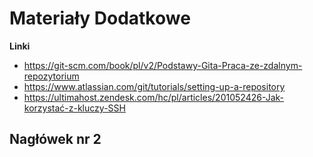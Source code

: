 # Materiały Dodatkowe

**Linki**
 - https://git-scm.com/book/pl/v2/Podstawy-Gita-Praca-ze-zdalnym-repozytorium 
 - https://www.atlassian.com/git/tutorials/setting-up-a-repository 
 - https://ultimahost.zendesk.com/hc/pl/articles/201052426-Jak-korzystać-z-kluczy-SSH

 ## Nagłówek nr 2 
